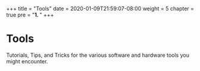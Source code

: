 +++
title = "Tools"
date = 2020-01-09T21:59:07-08:00
weight = 5
chapter = true
pre = "<b>1. </b>"
+++

<!-- ### Chapter 1 -->

# Tools

Tutorials, Tips, and Tricks for the various software and hardware tools you might encounter.